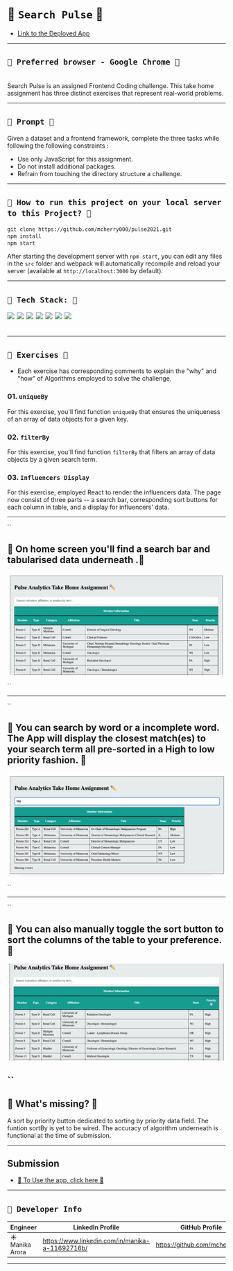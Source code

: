 # 💊 `Search Pulse` 💊

- [Link to the Deployed App](https://pulse-analytics-coding-challenge.netlify.app/)

---

## `💊 Preferred browser - Google Chrome 💊`

  <br/>
Search Pulse is an assigned Frontend Coding challenge. This take home assignment has three distinct exercises that represent real-world problems.

---

## `💊 Prompt 💊`

Given a dataset and a frontend framework, complete the three tasks while following the following constraints :

- Use only JavaScript for this assignment.
- Do not install additional packages.
- Refrain from touching the directory structure a challenge.

---

## `💊 How to run this project on your local server to this Project? 💊`

```shell
git clone https://github.com/mcherry000/pulse2021.git
npm install
npm start
```

After starting the development server with `npm start`, you can edit any files in the `src` folder
and webpack will automatically recompile and reload your server (available at `http://localhost:3000` by default).

---

## `💊 Tech Stack: 💊`

[<img align="left"  width="22px" src="https://cdn.jsdelivr.net/npm/simple-icons@3.12.1/icons/html5.svg" />][html]

[<img align="left"  width="22px" src="https://cdn.jsdelivr.net/npm/simple-icons@3.12.1/icons/css3.svg" />][css]

[<img align="left"  width="22px" src="https://cdn.jsdelivr.net/npm/simple-icons@3.12.1/icons/javascript.svg" />][js]

[<img align="left"  width="22px" src="https://cdn.jsdelivr.net/npm/simple-icons@3.12.1/icons/netlify.svg" />][netlify]

[<img align="left"  width="22px" src="https://cdn.jsdelivr.net/npm/simple-icons@3.12.1/icons/github.svg" />][github]

[<img align="left"  width="22px" src="https://cdn.jsdelivr.net/npm/simple-icons@3.12.1/icons/npm.svg" />][npm]

[<img align="left"  width="22px" src="https://cdn.jsdelivr.net/npm/simple-icons@3.12.1/icons/node-dot-js.svg" />][node]

[html]: http://www.w3.org/html/logo/
[css]: http://www.w3.org/html/logo/
[npm]: https://github.com/npm/logos
[node]: https://nodejs.org/en/about/resources/
[netlify]: https://www.netlify.com/press/
[js]: https://github.com/voodootikigod/logo.js
[html]: http://www.w3.org/html/logo/
[github]: https://github.com/logos

## <br/>

---

## `💊 Exercises 💊`

- Each exercise has corresponding comments to explain the "why" and "how" of Algorithms employed to solve the challenge.

### 01. `uniqueBy`

For this exercise, you'll find function `uniqueBy` that ensures the uniqueness of an array of data objects for a given key.

### 02. `filterBy`

For this exercise, you'll find function `filterBy` that filters an array of data objects by a given search term.

### 03. `Influencers Display`

For this exercise, employed React to render the influencers data. The page now consist of three parts -- a search bar, corresponding sort buttons for each column in table, and a display for influencers' data.

---

``

## 💊 On home screen you'll find a search bar and tabularised data underneath .💊

![Anonymous](public/screenOne.png)

``

---

``

## 💊 You can search by word or a incomplete word. The App will display the closest match(es) to your search term all pre-sorted in a High to low priority fashion. 💊

![Anonymous](public/screenThree.png)

``

---

``

## 💊 You can also manually toggle the sort button to sort the columns of the table to your preference. 💊

![Anonymous](public/screenFour.png)

## ``

## 💊 What's missing? 💊

A sort by priority button dedicated to sorting by priority data field.
The funtion sortBy is yet to be wired. The accuracy of algorithm underneath is functional at the time of submission.

---

## Submission

- [💊 To Use the app, click here 💊 ](https://pulse-analytics-coding-challenge.netlify.app/)
  <br/>

---

## `👩‍ Developer Info`

| Engineer        | LinkedIn Profile                                | GitHub Profile                |
| --------------- | ----------------------------------------------- | ----------------------------- |
| ☀️ Manika Arora | https://www.linkedin.com/in/manika-a-11692716b/ | https://github.com/mcherry000 |

---
